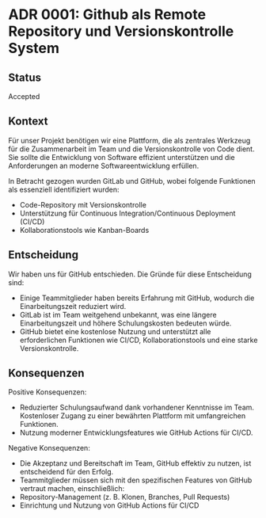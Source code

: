 # ADR 0001: Github als Remote Repository und Versionskontrolle System

## Status

Accepted

## Kontext

Für unser Projekt benötigen wir eine Plattform, die als zentrales Werkzeug für die Zusammenarbeit im Team und die Versionskontrolle von Code dient. Sie sollte die Entwicklung von Software effizient unterstützen und die Anforderungen an moderne Softwareentwicklung erfüllen.

In Betracht gezogen wurden GitLab und GitHub, wobei folgende Funktionen als essenziell identifiziert wurden:

- Code-Repository mit Versionskontrolle
- Unterstützung für Continuous Integration/Continuous Deployment (CI/CD)
- Kollaborationstools wie Kanban-Boards

## Entscheidung

Wir haben uns für GitHub entschieden. Die Gründe für diese Entscheidung sind:

- Einige Teammitglieder haben bereits Erfahrung mit GitHub, wodurch die Einarbeitungszeit reduziert wird.
- GitLab ist im Team weitgehend unbekannt, was eine längere Einarbeitungszeit und höhere Schulungskosten bedeuten würde.
- GitHub bietet eine kostenlose Nutzung und unterstützt alle erforderlichen Funktionen wie CI/CD, Kollaborationstools und eine starke Versionskontrolle.

## Konsequenzen

Positive Konsequenzen:

- Reduzierter Schulungsaufwand dank vorhandener Kenntnisse im Team.
Kostenloser Zugang zu einer bewährten Plattform mit umfangreichen Funktionen.
- Nutzung moderner Entwicklungsfeatures wie GitHub Actions für CI/CD.

Negative Konsequenzen:

- Die Akzeptanz und Bereitschaft im Team, GitHub effektiv zu nutzen, ist entscheidend für den Erfolg.
- Teammitglieder müssen sich mit den spezifischen Features von GitHub vertraut machen, einschließlich:
- Repository-Management (z. B. Klonen, Branches, Pull Requests)
- Einrichtung und Nutzung von GitHub Actions für CI/CD
